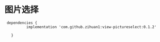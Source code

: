 # 图片选择

     dependencies {
	          implementation 'com.github.zihuan1:view-pictureselect:0.1.2'

       }
